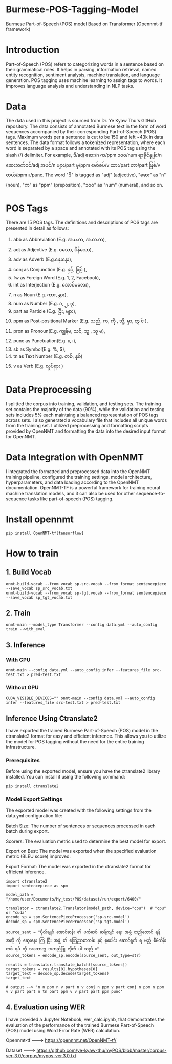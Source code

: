 # Burmese-POS-Tagging-Model
Burmese Part-of-Speech (POS) model Based on Transformer (Opennmt-tf framework)

# Introduction
Part-of-Speech (POS) refers to categorizing words in a sentence based on their grammatical roles. It helps in parsing, information retrieval, named entity recognition, sentiment analysis, machine translation, and language generation. POS tagging uses machine learning to assign tags to words. It improves language analysis and understanding in NLP tasks.

# Data
The data used in this project is sourced from Dr. Ye Kyaw Thu's GitHub repository. The data consists of annotated Burmese text in the form of word sequences accompanied by their corresponding Part-of-Speech (POS) tags. Maximum words per a sentence is cut to be 150 and left ~43k in data sentences. The data format follows a tokenized representation, where each word is separated by a space and annotated with its POS tag using the slash (/) delimiter. For example,  ဒီ/adj ဆေး/n က/ppm ၁၀၀/num ရာခိုင်နှုန်း/n ဆေးဘက်ဝင်/adj အပင်/n များ/part မှ/ppm ဖော်စပ်/v ထား/part တာ/part ဖြစ်/v တယ်/ppm ။/punc. The word "ဒီ" is tagged as "adj" (adjective), "ဆေး" as "n" (noun), "က" as "ppm" (preposition), "၁၀၀" as "num" (numeral), and so on.

# POS Tags
There are 15 POS tags. The definitions and descriptions of POS tags are presented in detail as follows:

1. abb as Abbreviation (E.g. အ.မ.က, အ.လ.က),
2. adj as Adjective (E.g. ၀သော, ပိန်သော),
3. adv as Adverb (E.g.နှေးနှေး),
4. conj as Conjunction (E.g. နှင့်, ဖြင့် ),
5. fw as Foreign Word (E.g. 1, 2, Facebook),
6. int as Interjection (E.g. အောင်မလေး),
7. n as Noun (E.g. ကား, နွား),
8. num as Number (E.g. ၁, ၂, ၃),
9. part as Particle (E.g. ပြီး, များ),
10. ppm as Post-positional Marker (E.g. သည်, က, ကို , သို့, မှာ, တွ င် ),
11. pron as Pronoun(E.g. ကျွန်မ, သင်, သူ , သူ မ),
12. punc as Punctuation(E.g. ။, ၊),
13. sb as Symbol(E.g. %, $),
14. tn as Text Number (E.g. တစ်, နှစ်)
15. v as Verb (E.g. လှုပ်ရှား )

# Data Preprocessing
I splitted the corpus into training, validation, and testing sets. The training set contains the majority of the data (90%), while the validation and testing sets includes 5% each maintaing a balanced representation of POS tags across sets.
I also generated a vocabulary file that includes all unique words from the training set. I utilized preprocessing and formatting scripts provided by OpenNMT and formatting the data into the desired input format for OpenNMT.

# Data Integration with OpenNMT
I integrated the formatted and preprocessed data into the OpenNMT training pipeline, configured the training settings, model architecture, hyperparameters, and data loading according to the OpenNMT documentation.
OpenNMT-TF is a powerful framework for training neural machine translation models, and it can also be used for other sequence-to-sequence tasks like part-of-speech (POS) tagging. 

# Install opennmt
```
pip install OpenNMT-tf[tensorflow]
```

# How to train 

## 1. Build Vocab
   
```
onmt-build-vocab --from_vocab sp-src.vocab --from_format sentencepiece --save_vocab sp_src_vocab.txt
onmt-build-vocab --from_vocab sp-tgt.vocab --from_format sentencepiece --save_vocab sp_tgt_vocab.txt
```

## 2. Train
```
onmt-main --model_type Transformer --config data.yml --auto_config train --with_eval
```

## 3. Inference

### With GPU 
```
onmt-main --config data.yml --auto_config infer --features_file src-test.txt > pred-test.txt
```
### Without GPU 
```
CUDA_VISIBLE_DEVICES="" onmt-main --config data.yml --auto_config infer --features_file src-test.txt > pred-test.txt
```

## Inference Using Ctranslate2

I have exported the trained Burmese Part-of-Speech (POS) model in the ctranslate2 format for easy and efficient inference. This allows you to utilize the model for POS tagging without the need for the entire training infrastructure.

### Prerequisites
Before using the exported model, ensure you have the ctranslate2 library installed. You can install it using the following command:

```
pip install ctranslate2
```

### Model Export Settings
The exported model was created with the following settings from the data.yml configuration file:

Batch Size: The number of sentences or sequences processed in each batch during export.

Scorers: The evaluation metric used to determine the best model for export.

Export on Best: The model was exported when the specified evaluation metric (BLEU score) improved.

Export Format: The model was exported in the ctranslate2 format for efficient inference.


```
import ctranslate2
import sentencepiece as spm

model_path = "/home/user/Documents/My_test/POS/dataset/run/export/6400/"

translator = ctranslate2.Translator(model_path, device="cpu")  # "cpu" or "cuda"
encode_sp = spm.SentencePieceProcessor('sp-src.model')
decode_sp = spm.SentencePieceProcessor('sp-tgt.model')

source_sent = "ဗိုလ်ချုပ် အောင်ဆန်း ၏ ဖက်ဆစ် ဆန့်ကျင် ရေး အဖွဲ့ တည်ထောင် ရန် အဆို ကို ဆွေးနွေး ကြ ပြီး အဖွဲ့ ၏ ကြေညာစာတမ်း နှင့် စုပေါင်း ဆောင်ရွက် ရ မည့် စီမံကိန်း တစ် ရပ် ကို သဘောတူ အတည်ပြု လိုက် ပါ သည် ။"
source_tokens = encode_sp.encode(source_sent, out_type=str)

results = translator.translate_batch([source_tokens])
target_tokens = results[0].hypotheses[0]
target_text = decode_sp.decode(target_tokens)
target_text

# output --> 'n n ppm n v part n v conj n ppm v part conj n ppm n ppm v v part part n tn part ppm v v part part ppm punc'
```
## 4. Evaluation using WER

I have provided a Jupyter Notebook, wer_calc.ipynb, that demonstrates the evaluation of the performance of the trained Burmese Part-of-Speech (POS) model using Word Error Rate (WER) calculation.

Opennmt-tf ---> https://opennmt.net/OpenNMT-tf/

Dataset ---> https://github.com/ye-kyaw-thu/myPOS/blob/master/corpus-ver-3.0/corpus/mypos-ver.3.0.txt
